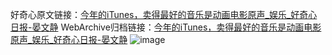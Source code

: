 好奇心原文链接：[今年的iTunes，卖得最好的音乐是动画电影原声_娱乐_好奇心日报-晏文静](https://www.qdaily.com/articles/4273.html)
WebArchive归档链接：[今年的iTunes，卖得最好的音乐是动画电影原声_娱乐_好奇心日报-晏文静](http://web.archive.org/web/20190623154120/https://www.qdaily.com/articles/4273.html)
![image](http://ww3.sinaimg.cn/large/007d5XDply1g3vf2hr254j30u03ng4qp)